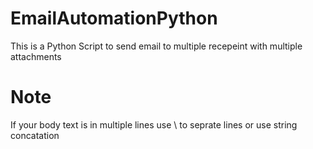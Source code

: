 # EmailAutomationPython
This is a Python Script to send email to multiple recepeint with multiple attachments
# Note
If your body text is in multiple lines use \ to seprate lines or use string concatation
